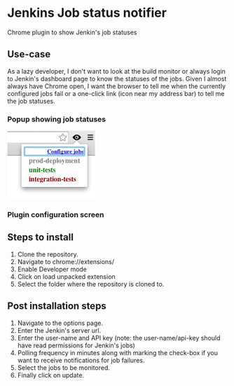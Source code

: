 Jenkins Job status notifier
========================

Chrome plugin to show Jenkin's job statuses

Use-case
-----------------
As a lazy developer, I don't want to look at the build monitor or always login to Jenkin's dashboard page to know the statuses of the jobs.
Given I almost always have Chrome open, I want the browser to tell me when the currently configured jobs fail or a one-click link (icon near my address bar)
to tell me the job statuses.

### Popup showing job statuses ######

![Popup image](/images/popup_screenshot.png "Popup showing job statuses")


### Plugin configuration screen ######



Steps to install
----------------

1. Clone the repository.
2. Navigate to chrome://extensions/
3. Enable Developer mode
4. Click on load unpacked extension
5. Select the folder where the repository is cloned to.

Post installation steps
-----------------------

1. Navigate to the options page.
2. Enter the Jenkin's server url.
3. Enter the user-name and API key (note: the user-name/api-key should have read permissions for Jenkin's jobs)
4. Polling frequency in minutes along with marking the check-box if you want to receive notifications for job failures.
5. Select the jobs to be monitored.
6. Finally click on update.


